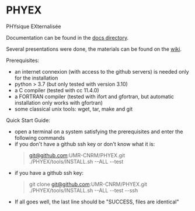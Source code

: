 # PHYEX
PHYsique EXternalisée

Documentation can be found in the [docs directory](./docs/PHYEX.md).

Several presentations were done, the materials can be found on the [wiki](https://github.com/UMR-CNRM/PHYEX/wiki).

Prerequisites:
  - an internet connexion (with access to the github servers) is needed only for the installation
  - python > 3.7 (but only tested with version 3.10)
  - a C compiler (tested with cc 11.4.0)
  - a FORTRAN compiler (tested with ifort and gfortran, but automatic installation only works with gfortran)
  - some classical unix tools: wget, tar, make and git

Quick Start Guide:
  - open a terminal on a system satisfying the prerequisites and enter the following commands
  - if you don't have a github ssh key or don't know what it is:
    > git@github.com:UMR-CNRM/PHYEX.git  
    > ./PHYEX/tools/INSTALL.sh --ALL --test 
  - if you have a github ssh key:
    > git clone git@github.com:UMR-CNRM/PHYEX.git  
    > ./PHYEX/tools/INSTALL.sh --ALL --test --ssh
  - If all goes well, the last line should be "SUCCESS, files are identical"
